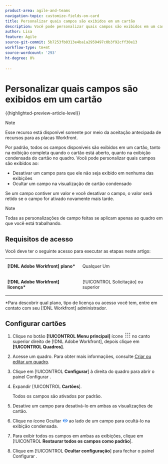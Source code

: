 ```yaml
---
product-area: agile-and-teams
navigation-topic: customize-fields-on-card
title: Personalizar quais campos são exibidos em um cartão
description: Você pode personalizar quais campos são exibidos em um cartão desabilitando um campo para que ele não seja exibido no cartão completo ou na visualização condensada, ou ocultando um campo na visualização condensada do cartão.
author: Lisa
feature: Agile
source-git-commit: 5b7253fb0313e4ba1a2959497c0b3f92cff30e13
workflow-type: tm+mt
source-wordcount: '293'
ht-degree: 0%

---
```



# Personalizar quais campos são exibidos em um cartão

{{highlighted-preview-article-level}}

>[!NOTE]
>
>Esse recurso está disponível somente por meio da aceitação antecipada de recursos para as placas Workfront.

Por padrão, todos os campos disponíveis são exibidos em um cartão, tanto na exibição completa quando o cartão está aberto, quanto na exibição condensada do cartão no quadro. Você pode personalizar quais campos são exibidos ao:

* Desativar um campo para que ele não seja exibido em nenhuma das exibições
* Ocultar um campo na visualização de cartão condensado

Se um campo contiver um valor e você desativar o campo, o valor será retido se o campo for ativado novamente mais tarde.

>[!NOTE]
>
>Todas as personalizações de campo feitas se aplicam apenas ao quadro em que você está trabalhando.

## Requisitos de acesso

Você deve ter o seguinte acesso para executar as etapas neste artigo:

<table style="table-layout:auto"> 
 <col> 
 </col> 
 <col> 
 </col> 
 <tbody> 
  <tr> 
   <td role="rowheader"><strong>[!DNL Adobe Workfront] plano*</strong></td> 
   <td> <p>Qualquer Um</p> </td> 
  </tr> 
  <tr> 
   <td role="rowheader"><strong>[!DNL Adobe Workfront] licença*</strong></td> 
   <td> <p>[!UICONTROL Solicitação] ou superior</p> </td> 
  </tr>
   </tbody> 
</table>

&#42;Para descobrir qual plano, tipo de licença ou acesso você tem, entre em contato com seu [!DNL Workfront] administrador.

## Configurar cartões

1. Clique no botão **[!UICONTROL Menu principal]** ícone ![](assets/main-menu-icon.png) no canto superior direito de [!DNL Adobe Workfront], depois clique em **[!UICONTROL Quadros]**.
1. Acesse um quadro. Para obter mais informações, consulte [Criar ou editar um quadro](../../agile/get-started-with-boards/create-edit-board.md).
1. Clique em [!UICONTROL **Configurar**] à direita do quadro para abrir o painel Configurar .
1. Expandir [!UICONTROL **Cartões**].

   Todos os campos são ativados por padrão.

1. Desative um campo para desativá-lo em ambas as visualizações de cartão.
1. Clique no ícone Ocultar ![Ícone Ocultar](assets/eye-hide-icon.png) ao lado de um campo para ocultá-lo na exibição condensada.
1. Para exibir todos os campos em ambas as exibições, clique em [!UICONTROL **Restaurar todos os campos como padrão**].
1. Clique em [!UICONTROL **Ocultar configuração**] para fechar o painel Configurar .
